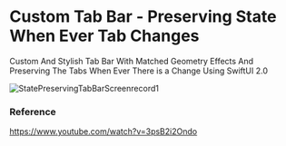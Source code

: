 # Custom Tab Bar - Preserving State When Ever Tab Changes

Custom And Stylish Tab Bar With Matched Geometry Effects And Preserving The Tabs When Ever There is a Change Using SwiftUI 2.0

![StatePreservingTabBarScreenrecord1](https://user-images.githubusercontent.com/3436468/103145519-2907f600-4777-11eb-9a31-7a5aa23eda27.gif)

### Reference

https://www.youtube.com/watch?v=3psB2i2Ondo
